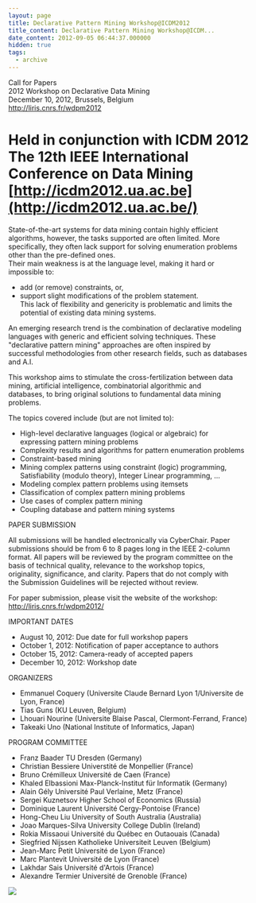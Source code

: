 ```yaml
---
layout: page
title: Declarative Pattern Mining Workshop@ICDM2012
title_content: Declarative Pattern Mining Workshop@ICDM...
date_content: 2012-09-05 06:44:37.000000
hidden: true
tags:
  - archive
---
```

Call for Papers  
2012 Workshop on Declarative Data Mining  
December 10, 2012, Brussels, Belgium  
<http://liris.cnrs.fr/wdpm2012>  
  
Held in conjunction with ICDM 2012  
The 12th IEEE International Conference on Data Mining  
[http://icdm2012.ua.ac.be](http://icdm2012.ua.ac.be/)  
======================================================================  
  
State-of-the-art systems for data mining contain highly efficient  
algorithms, however, the tasks supported are often limited. More  
specifically, they often lack support for solving enumeration problems  
other than the pre-defined ones.  
Their main weakness is at the language level, making it hard or  
impossible to:  
* add (or remove) constraints, or,  
* support slight modifications of the problem statement.  
This lack of flexibility and genericity is problematic and limits the  
potential of existing data mining systems.  
  
An emerging research trend is the combination of declarative modeling  
languages with generic and efficient solving techniques. These  
"declarative pattern mining" approaches are often inspired by  
successful methodologies from other research fields, such as databases  
and A.I.  
  
This workshop aims to stimulate the cross-fertilization between data  
mining, artificial intelligence, combinatorial algorithmic and  
databases, to bring original solutions to fundamental data mining  
problems.  
  
The topics covered include (but are not limited to):  
* High-level declarative languages (logical or algebraic) for  
expressing pattern mining problems  
* Complexity results and algorithms for pattern enumeration problems  
* Constraint-based mining  
* Mining complex patterns using constraint (logic) programming,  
Satisfiability (modulo theory), Integer Linear programming, ...  
* Modeling complex pattern problems using itemsets  
* Classification of complex pattern mining problems  
* Use cases of complex pattern mining  
* Coupling database and pattern mining systems  
  
  
PAPER SUBMISSION  
  
All submissions will be handled electronically via CyberChair. Paper  
submissions should be from 6 to 8 pages long in the IEEE 2-column  
format. All papers will be reviewed by the program committee on the  
basis of technical quality, relevance to the workshop topics,  
originality, significance, and clarity. Papers that do not comply with  
the Submission Guidelines will be rejected without review.  
  
For paper submission, please visit the website of the workshop:
<http://liris.cnrs.fr/wdpm2012/>  
  
  
IMPORTANT DATES  
* August 10, 2012: Due date for full workshop papers  
* October 1, 2012: Notification of paper acceptance to authors  
* October 15, 2012: Camera-ready of accepted papers  
* December 10, 2012: Workshop date  
  
ORGANIZERS  
* Emmanuel Coquery (Universite Claude Bernard Lyon 1/Universite de Lyon, France)  
* Tias Guns (KU Leuven, Belgium)  
* Lhouari Nourine (Universite Blaise Pascal, Clermont-Ferrand, France)  
* Takeaki Uno (National Institute of Informatics, Japan)  
  
PROGRAM COMMITTEE  
* Franz Baader TU Dresden (Germany)  
* Christian Bessiere Universtité de Monpellier (France)  
* Bruno Crémilleux Université de Caen (France)  
* Khaled Elbassioni Max-Planck-Institut für Informatik (Germany)  
* Alain Gély Université Paul Verlaine, Metz (France)  
* Sergei Kuznetsov Higher School of Economics (Russia)  
* Dominique Laurent Université Cergy-Pontoise (France)  
* Hong-Cheu Liu University of South Australia (Australia)  
* Joao Marques-Silva University College Dublin (Ireland)  
* Rokia Missaoui Université du Québec en Outaouais (Canada)  
* Siegfried Nijssen Katholieke Universiteit Leuven (Belgium)  
* Jean-Marc Petit Université de Lyon (France)  
* Marc Plantevit Université de Lyon (France)  
* Lakhdar Sais Université d'Artois (France)  
* Alexandre Termier Université de Grenoble (France)



![](https://mail.google.com/mail/u/0/images/cleardot.gif)





